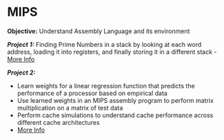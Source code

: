 # MIPS

**Objective:**  Understand Assembly Language and its environment

***Project 1:***  Finding Prime Numbers in a stack by looking at each word address, loading it into registers, and finally storing it in a different stack - [More Info](https://github.com/achen173/MIPS-Assembly-Language/blob/master/Project1_PrimeNumber/AlanChen_Project1_Report.pdf)

***Project 2:*** 
 - Learn weights for a linear regression function that predicts the performance of a processor based on empirical data 
 - Use learned weights in an MIPS assembly program to perform matrix multiplication on a matrix of test data 
 - Perform cache simulations to understand cache performance across different cache architectures 
 - [More Info](https://github.com/achen173/MIPS-Assembly-Language/blob/master/Project2_MatrixMult_CacheOpt/readme.pdf)

